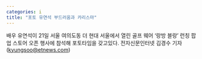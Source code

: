 ```yaml
---
categories: i
title: "포토 유연석 부드러움과 카리스마"
---
```

배우 유연석이 21일 서울 여의도동 더 현대 서울에서 열린 골프 웨어 &lsquo;랑방 블랑&rsquo; 런칭 팝업 스토어 오픈 행사에 참석해 포토타임을 갖고있다. 전자신문인터넷 김경수 기자 (kyungsoo@etnews.com)